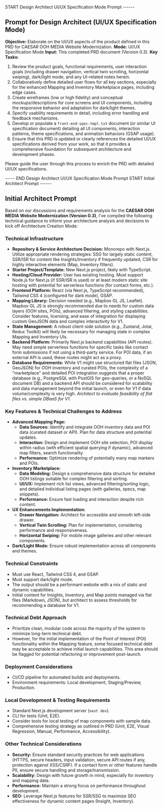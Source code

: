 START Design Architect UI/UX Specification Mode Prompt ------

## Prompt for Design Architect (UI/UX Specification Mode)

**Objective:** Elaborate on the UI/UX aspects of the product defined in this PRD for CAESAR OOH MEDIA Website Modernization.
**Mode:** UI/UX Specification Mode
**Input:** This completed PRD document (Version 0.3).
**Key Tasks:**
1.  Review the product goals, functional requirements, user interaction goals (including drawer navigation, vertical twin scrolling, horizontal swiping), dark/light mode, and any UI-related notes herein.
2.  Collaboratively define detailed user flows for all key sections, especially for the enhanced Mapping and Inventory Marketplace pages, including edge cases.
3.  Create wireframes (low or high fidelity) and conceptual mockups/descriptions for core screens and UI components, including the responsive behavior and adaptation for dark/light themes.
4.  Specify usability requirements in detail, including error handling and feedback mechanisms.
5.  Develop or populate a `front-end-spec-tmpl.txt` document (or similar UI specification document) detailing all UI components, interaction patterns, theme specifications, and animation behaviors (GSAP usage).
6.  Ensure that this PRD is updated or clearly references the detailed UI/UX specifications derived from your work, so that it provides a comprehensive foundation for subsequent architecture and development phases.

Please guide the user through this process to enrich the PRD with detailed UI/UX specifications.

----- END Design Architect UI/UX Specification Mode Prompt START Initial Architect Prompt ------

## Initial Architect Prompt

Based on our discussions and requirements analysis for the **CAESAR OOH MEDIA Website Modernization (Version 0.3)**, I've compiled the following technical guidance to inform your architecture analysis and decisions to kick off Architecture Creation Mode:

### Technical Infrastructure

* **Repository & Service Architecture Decision:** Monorepo with Next.js. Utilize appropriate rendering strategies: SSG for largely static content, SSR/ISR for content like Insights/Inventory if frequently updated, CSR for highly interactive elements (Map, Inventory filters).
* **Starter Project/Template:** New Next.js project, likely with TypeScript.
* **Hosting/Cloud Provider:** User has existing hosting. Must support Node.js for Next.js (if SSR/ISR is used) or at least modern static site hosting with potential for serverless functions (for contact forms, etc.).
* **Frontend Platform:** React (via Next.js, TypeScript recommended), Tailwind CSS 4 (configured for dark mode), GSAP.
* **Mapping Library:** Decision needed (e.g., Mapbox GL JS, Leaflet). Mapbox GL JS is strongly recommended due to needs for custom data layers (OOH sites, POIs), advanced filtering, and styling capabilities. Consider features, licensing, and ease of integration for displaying custom GeoJSON data and complex interactivity for V1.
* **State Management:** A robust client-side solution (e.g., Zustand, Jotai, Redux Toolkit) will likely be necessary for managing state in complex Mapping and Inventory UIs.
* **Backend Platform:** Primarily Next.js backend capabilities (API routes). May need simple serverless functions for specific tasks like contact form submissions if not using a third-party service. For POI data, if an external API is used, these routes might act as a proxy.
* **Database Requirements:** While V1 might use structured flat files (JSON, GeoJSON) for OOH inventory and curated POIs, the complexity of a "marketplace" and detailed POI integration suggests that a proper database (e.g., PostgreSQL with PostGIS for geo-queries, or a NoSQL document DB) and a backend API should be considered for scalability and data management beyond the initial launch, or even for V1 if data volume/complexity is very high. *Architect to evaluate feasibility of flat files vs. simple DBaaS for V1.*

### Key Features & Technical Challenges to Address

* **Advanced Mapping Page:**
    * **Data Sources:** Identify and integrate OOH inventory data and POI data (curated dataset or API). Plan for data structure and potential updates.
    * **Interaction:** Design and implement OOH site selection, POI display within radius (with efficient spatial querying if dynamic), advanced map filters, search functionality.
    * **Performance:** Optimize rendering of potentially many map markers and POIs.
* **Inventory Marketplace:**
    * **Data Modeling:** Design a comprehensive data structure for detailed OOH listings suitable for complex filtering and sorting.
    * **UI/UX:** Implement rich list views, advanced filtering/sorting logic, and detailed individual listing pages (with galleries, specs, map snippets).
    * **Performance:** Ensure fast loading and interaction despite rich content.
* **UX Enhancements Implementation:**
    * **Drawer Navigation:** Architect for accessible and smooth left-side drawer.
    * **Vertical Twin Scrolling:** Plan for implementation, considering performance and responsiveness.
    * **Horizontal Swiping:** For mobile image galleries and other relevant components.
* **Dark/Light Mode:** Ensure robust implementation across all components and themes.

### Technical Constraints

* Must use React, Tailwind CSS 4, and GSAP.
* Must support dark/light mode.
* The output should be a performant website with a mix of static and dynamic capabilities.
* Initial content for Insights, Inventory, and Map points managed via flat files (Markdown, JSON), but architect to assess thresholds for recommending a database for V1.

### Technical Debt Approach

* Prioritize clean, modular code across the majority of the system to minimize long-term technical debt.
* However, for the initial implementation of the Point of Interest (POI) functionality within the Mapping feature, some focused technical debt may be acceptable to achieve initial launch capabilities. This area should be flagged for potential refactoring or improvement post-launch.

### Deployment Considerations

* CI/CD pipeline for automated builds and deployments.
* Environment requirements: Local development, Staging/Preview, Production.

### Local Development & Testing Requirements

* Standard Next.js development server (`next dev`).
* CLI for tests (Unit, E2E).
* Consider tools for local testing of map components with sample data.
* Comprehensive testing strategy as outlined in PRD (Unit, E2E, Visual Regression, Manual, Performance, Accessibility).

### Other Technical Considerations

* **Security:** Ensure standard security practices for web applications (HTTPS, secure headers, input validation, secure API routes if any, protection against XSS/CSRF). If a contact form or other features handle PII, ensure secure handling and storage/transmission.
* **Scalability:** Design with future growth in mind, especially for inventory and mapping data.
* **Performance:** Maintain a strong focus on performance throughout development.
* **SEO:** Leverage Next.js features for SSR/SSG to maximize SEO effectiveness for dynamic content pages (Insight, Inventory).